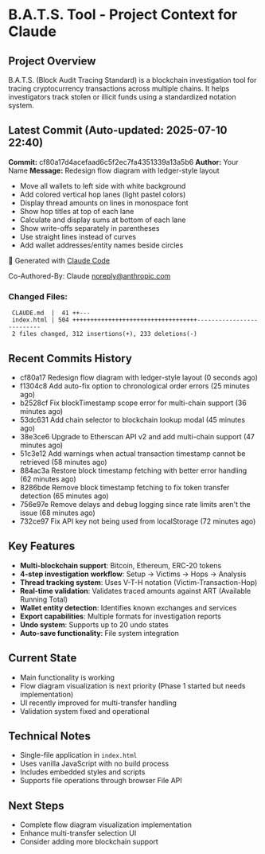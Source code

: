 # B.A.T.S. Tool - Project Context for Claude

## Project Overview
B.A.T.S. (Block Audit Tracing Standard) is a blockchain investigation tool for tracing cryptocurrency transactions across multiple chains. It helps investigators track stolen or illicit funds using a standardized notation system.

## Latest Commit (Auto-updated: 2025-07-10 22:40)

**Commit:** cf80a17d4acefaad6c5f2ec7fa4351339a13a5b6
**Author:** Your Name
**Message:** Redesign flow diagram with ledger-style layout

- Move all wallets to left side with white background
- Add colored vertical hop lanes (light pastel colors)
- Display thread amounts on lines in monospace font
- Show hop titles at top of each lane
- Calculate and display sums at bottom of each lane
- Show write-offs separately in parentheses
- Use straight lines instead of curves
- Add wallet addresses/entity names beside circles

🤖 Generated with [Claude Code](https://claude.ai/code)

Co-Authored-By: Claude <noreply@anthropic.com>

### Changed Files:
```
 CLAUDE.md  |  41 ++---
 index.html | 504 +++++++++++++++++++++++++++++++++++--------------------------
 2 files changed, 312 insertions(+), 233 deletions(-)
```

## Recent Commits History

- cf80a17 Redesign flow diagram with ledger-style layout (0 seconds ago)
- f1304c8 Add auto-fix option to chronological order errors (25 minutes ago)
- b2528cf Fix blockTimestamp scope error for multi-chain support (36 minutes ago)
- 53dc631 Add chain selector to blockchain lookup modal (45 minutes ago)
- 38e3ce6 Upgrade to Etherscan API v2 and add multi-chain support (47 minutes ago)
- 51c3e12 Add warnings when actual transaction timestamp cannot be retrieved (58 minutes ago)
- 884ac3a Restore block timestamp fetching with better error handling (62 minutes ago)
- 8286bde Remove block timestamp fetching to fix token transfer detection (65 minutes ago)
- 756e97e Remove delays and debug logging since rate limits aren't the issue (68 minutes ago)
- 732ce97 Fix API key not being used from localStorage (72 minutes ago)

## Key Features
- **Multi-blockchain support**: Bitcoin, Ethereum, ERC-20 tokens
- **4-step investigation workflow**: Setup → Victims → Hops → Analysis
- **Thread tracking system**: Uses V-T-H notation (Victim-Transaction-Hop)
- **Real-time validation**: Validates traced amounts against ART (Available Running Total)
- **Wallet entity detection**: Identifies known exchanges and services
- **Export capabilities**: Multiple formats for investigation reports
- **Undo system**: Supports up to 20 undo states
- **Auto-save functionality**: File system integration

## Current State
- Main functionality is working
- Flow diagram visualization is next priority (Phase 1 started but needs implementation)
- UI recently improved for multi-transfer handling
- Validation system fixed and operational

## Technical Notes
- Single-file application in `index.html`
- Uses vanilla JavaScript with no build process
- Includes embedded styles and scripts
- Supports file operations through browser File API

## Next Steps
- Complete flow diagram visualization implementation
- Enhance multi-transfer selection UI
- Consider adding more blockchain support
